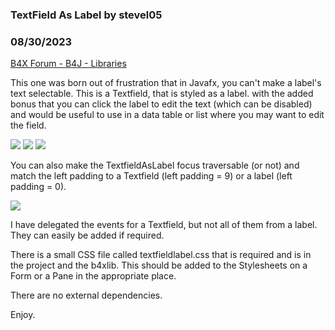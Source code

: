 ### TextField As Label by stevel05
### 08/30/2023
[B4X Forum - B4J - Libraries](https://www.b4x.com/android/forum/threads/149913/)

This one was born out of frustration that in Javafx, you can't make a label's text selectable. This is a Textfield, that is styled as a label. with the added bonus that you can click the label to edit the text (which can be disabled) and would be useful to use in a data table or list where you may want to edit the field.  
  

![](https://www.b4x.com/android/forum/attachments/145366) ![](https://www.b4x.com/android/forum/attachments/145367) ![](https://www.b4x.com/android/forum/attachments/145368)

  
  
You can also make the TextfieldAsLabel focus traversable (or not) and match the left padding to a Textfield (left padding = 9) or a label (left padding = 0).  
  

![](https://www.b4x.com/android/forum/attachments/145365)

  
  
I have delegated the events for a Textfield, but not all of them from a label. They can easily be added if required.  
  
There is a small CSS file called textfieldlabel.css that is required and is in the project and the b4xlib. This should be added to the Stylesheets on a Form or a Pane in the appropriate place.  
  
There are no external dependencies.  
  
Enjoy.